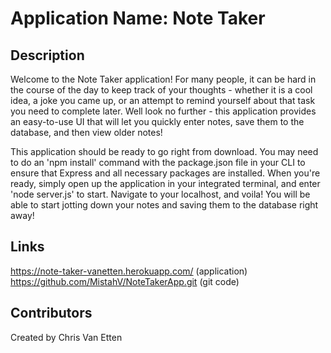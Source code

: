 # Application Name: Note Taker


## Description

Welcome to the Note Taker application! For many people, it can be hard in the course of the day to keep track of your thoughts - whether it is a cool idea, a joke you came up, or an attempt to remind yourself about that task you need to complete later. Well look no further - this application provides an easy-to-use UI that will let you quickly enter notes, save them to the database, and then view older notes!

This application should be ready to go right from download. You may need to do an 'npm install' command with the package.json file in your CLI to ensure that Express and all necessary packages are installed. When you're ready, simply open up the application in your integrated terminal, and enter 'node server.js' to start. Navigate to your localhost, and voila! You will be able to start jotting down your notes and saving them to the database right away!


## Links

https://note-taker-vanetten.herokuapp.com/ (application)
https://github.com/MistahV/NoteTakerApp.git (git code)


## Contributors

Created by Chris Van Etten

